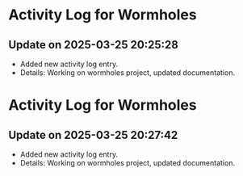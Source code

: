 # Activity Log for Wormholes

## Update on 2025-03-25 20:25:28
- Added new activity log entry.
- Details: Working on wormholes project, updated documentation.

# Activity Log for Wormholes

## Update on 2025-03-25 20:27:42
- Added new activity log entry.
- Details: Working on wormholes project, updated documentation.

